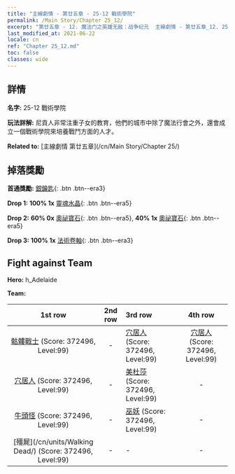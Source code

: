 ```yaml
---
title: "主線劇情 - 第廿五章 - 25-12 戰術學院"
permalink: /Main Story/Chapter 25_12/
excerpt: "第廿五章 - 12. 魔法门之英雄无敌：战争纪元  主線劇情 - 第廿五章_12. 25-12 戰術學院"
last_modified_at: 2021-06-22
locale: cn
ref: "Chapter 25_12.md"
toc: false
classes: wide
---
```


## 詳情

 **名字:** 25-12 戰術學院

 **玩法詳解:** 尼貢人非常注重子女的教育，他們的城市中除了魔法行會之外，還會成立一個戰術學院來培養戰鬥方面的人才。

 **Related to:** [主線劇情 第廿五章](/cn/Main Story/Chapter 25/)

## 掉落獎勵

 **首通獎勵:** [銀鑰匙](/cn/Items/con_693/){: .btn .btn--era3}

 **Drop 1:** **100% 1x** [靈魂水晶](/cn/Items/mat_87/){: .btn .btn--era5}

 **Drop 2:** **60% 0x** [奧祕寶石](/cn/Items/mat_79/){: .btn .btn--era5}, **40% 1x** [奧祕寶石](/cn/Items/mat_79/){: .btn .btn--era5}

 **Drop 3:** **100% 1x** [法術卷軸](/cn/Items/con_694/){: .btn .btn--era3}


## Fight against Team
 **Hero:** h_Adelaide

 **Team:**


  | 1st row | 2nd row | 3rd row | 4th row |
  |:----:|:----:|:----|:----:|
  | [骷髏戰士](/cn/units/Skeleton/) (Score: 372496, Level:99)  | - | [穴居人](/cn/units/Troglodyte/) (Score: 372496, Level:99)  | [穴居人](/cn/units/Troglodyte/) (Score: 372496, Level:99)  |
  | [穴居人](/cn/units/Troglodyte/) (Score: 372496, Level:99)  | - | [美杜莎](/cn/units/Medusa/) (Score: 372496, Level:99)  | - |
  | [牛頭怪](/cn/units/Minotaur/) (Score: 372496, Level:99)  | - | [巫妖](/cn/units/Lich/) (Score: 372496, Level:99)  | - |
  | [殭屍](/cn/units/Walking Dead/) (Score: 372496, Level:99)  | - | - | - |


